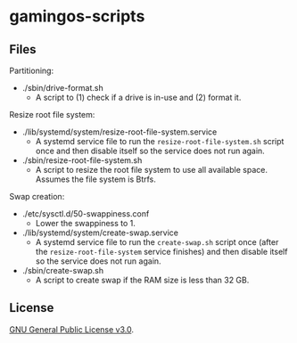 # gamingos-scripts

## Files

Partitioning:

- ./sbin/drive-format.sh
    - A script to (1) check if a drive is in-use and (2) format it.

Resize root file system:

- ./lib/systemd/system/resize-root-file-system.service
    - A systemd service file to run the `resize-root-file-system.sh` script once and then disable itself so the service does not run again.
- ./sbin/resize-root-file-system.sh
    - A script to resize the root file system to use all available space. Assumes the file system is Btrfs.

Swap creation:

- ./etc/sysctl.d/50-swappiness.conf
    - Lower the swappiness to 1.
- ./lib/systemd/system/create-swap.service
    - A systemd service file to run the `create-swap.sh` script once (after the `resize-root-file-system` service finishes) and then disable itself so the service does not run again.
- ./sbin/create-swap.sh
    - A script to create swap if the RAM size is less than 32 GB.

## License

[GNU General Public License v3.0](LICENSE).
